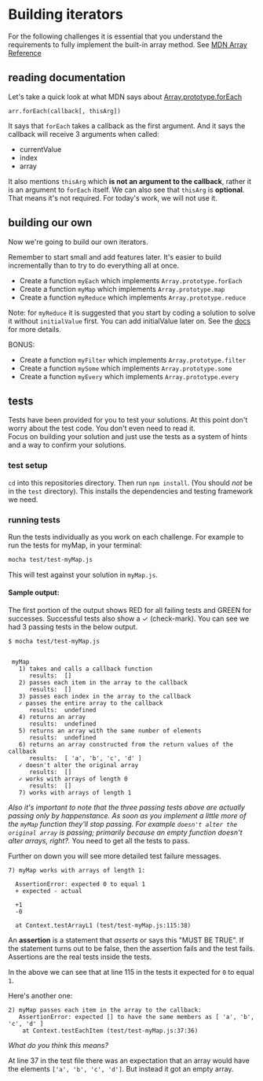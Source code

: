 # Building iterators


For the following challenges it is essential that you understand the requirements to fully implement the built-in array method. See [MDN Array Reference](https://developer.mozilla.org/en-US/docs/Web/JavaScript/Reference/Global_Objects/Array)

## reading documentation

Let's take a quick look at what MDN says about [Array.prototype.forEach](https://developer.mozilla.org/en-US/docs/Web/JavaScript/Reference/Global_Objects/Array/forEach)

```
arr.forEach(callback[, thisArg])
```

It says that `forEach` takes a callback as the first argument.  And it says the callback
will receive 3 arguments when called:
* currentValue
* index
* array

It also mentions `thisArg` which **is not an argument to the callback**, rather it
is an argument to `forEach` itself.  We can also see that `thisArg` is **optional**.
That means it's not required.  For today's work, we will not use it.

## building our own

Now we're going to build our own iterators.

Remember to start small and add features later. It's easier to build incrementally than to try to do everything all at once.

* Create a function `myEach` which implements `Array.prototype.forEach`
* Create a function `myMap` which implements `Array.prototype.map`
* Create a function `myReduce` which implements `Array.prototype.reduce`

Note: for `myReduce` it is suggested that you start by coding a solution to solve it without `initialValue` first.  You can add initialValue later on.  See the [docs](https://developer.mozilla.org/en-US/docs/Web/JavaScript/Reference/Global_Objects/Array/Reduce) for more details.


BONUS:

* Create a function `myFilter` which implements `Array.prototype.filter`
* Create a function `mySome` which implements `Array.prototype.some`
* Create a function `myEvery` which implements `Array.prototype.every`



## tests

Tests have been provided for you to test your solutions.  At this point don't
worry about the test code.  You don't even need to read it.  
Focus on building your solution and just use the tests as a system of hints and
a way to confirm your solutions.


### test setup

`cd` into this repositories directory.  Then run `npm install`.  (You should *not*
  be in the `test` directory).
This installs the dependencies and testing framework we need.

### running tests

Run the tests individually as you work on each challenge.  For example to run
the tests for myMap, in your terminal:

```bash
mocha test/test-myMap.js
```

This will test against your solution in `myMap.js`.


#### Sample output:

The first portion of the output shows RED for all failing tests and GREEN for
successes.  Successful tests also show a ✓ (check-mark).  You can see we had 3
passing tests in the below output.  


```
$ mocha test/test-myMap.js


 myMap
   1) takes and calls a callback function
      results:  []
   2) passes each item in the array to the callback
      results:  []
   3) passes each index in the array to the callback
   ✓ passes the entire array to the callback
      results:  undefined
   4) returns an array
      results:  undefined
   5) returns an array with the same number of elements
      results:  undefined
   6) returns an array constructed from the return values of the callback
      results:  [ 'a', 'b', 'c', 'd' ]
   ✓ doesn't alter the original array
      results:  []
   ✓ works with arrays of length 0
      results:  []
   7) works with arrays of length 1
```

*Also it's important to note that the three passing tests above are actually passing
only by happenstance.  As soon as you implement a little more of the `myMap` function
they'll stop passing.  For example `doesn't alter the original array` is passing;
primarily because an empty function doesn't alter arrays, right?.*  You need to get
all the tests to pass.


Further on down you will see more detailed test failure messages.

```
7) myMap works with arrays of length 1:

  AssertionError: expected 0 to equal 1
  + expected - actual

  +1
  -0

  at Context.testArrayL1 (test/test-myMap.js:115:38)
```

An **assertion** is a statement that *asserts* or says this "MUST BE TRUE".  If
the statement turns out to be false, then the assertion fails and the test fails.  
Assertions are the real tests inside the tests.

In the above we can see that at line 115 in the tests it expected for `0` to equal `1`.

Here's another one:

```
2) myMap passes each item in the array to the callback:
   AssertionError: expected [] to have the same members as [ 'a', 'b', 'c', 'd' ]
    at Context.testEachItem (test/test-myMap.js:37:36)
```

*What do you think this means?*

At line 37 in the test file there was an expectation that an array would have the elements
`['a', 'b', 'c', 'd']`.  But instead it got an empty array.
